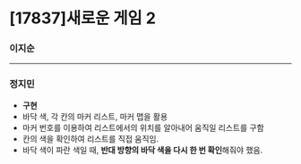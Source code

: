 # [17837]새로운 게임 2

### 이지순
---
### 정지민
  * **구현**
  * 바닥 색, 각 칸의 마커 리스트, 마커 맵을 활용
  * 마커 번호를 이용하여 리스트에서의 위치를 알아내어 움직일 리스트를 구함
  * 칸의 색을 확인하여 리스트를 직접 움직임.
  * 바닥 색이 파란 색일 때, **반대 방향의 바닥 색을 다시 한 번 확인**해줘야 했음.
